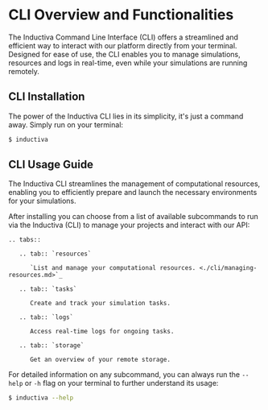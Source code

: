 # CLI Overview and Functionalities

The Inductiva Command Line Interface (CLI) offers a streamlined and efficient way 
to interact with our platform directly from your terminal. Designed for ease of use, 
the CLI enables you to manage simulations, resources and logs in real-time, even 
while your simulations are running remotely.

## CLI Installation

The power of the Inductiva CLI lies in its simplicity, it's just a command away. 
Simply run on your terminal:

```bash
$ inductiva
```

## CLI Usage Guide

The Inductiva CLI streamlines the management of computational resources, enabling 
you to efficiently prepare and launch the necessary environments for your simulations. 

After installing you can choose from a list of available subcommands to run via 
the Inductiva (CLI) to manage your projects and interact with our API:

````{eval-rst}
.. tabs::

   .. tab:: `resources`

      `List and manage your computational resources. <./cli/managing-resources.md>`_

   .. tab:: `tasks`

      Create and track your simulation tasks.

   .. tab:: `logs`

      Access real-time logs for ongoing tasks.

   .. tab:: `storage`

      Get an overview of your remote storage.

````

For detailed information on any subcommand, you can always run the `--help` or `-h` flag 
on your terminal to further understand its usage:

```bash
$ inductiva --help
```
